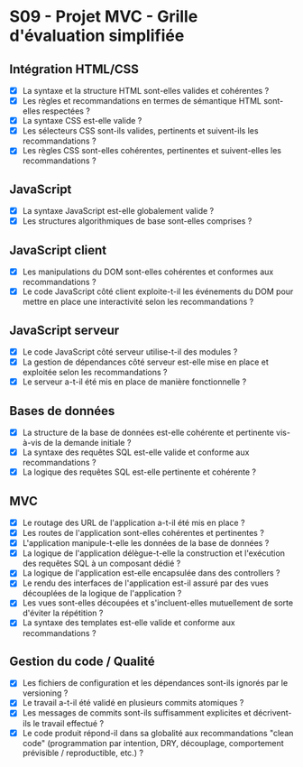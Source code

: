 # S09 - Projet MVC - Grille d'évaluation simplifiée

## Intégration HTML/CSS
- [X] La syntaxe et la structure HTML sont-elles valides et cohérentes ?
- [X] Les règles et recommandations en termes de sémantique HTML sont-elles respectées ?
- [X] La syntaxe CSS est-elle valide ?
- [X] Les sélecteurs CSS sont-ils valides, pertinents et suivent-ils les recommandations ?
- [X] Les règles CSS sont-elles cohérentes, pertinentes et suivent-elles les recommandations ?

## JavaScript
- [X] La syntaxe JavaScript est-elle globalement valide ?
- [X] Les structures algorithmiques de base sont-elles comprises ?

## JavaScript client
- [X] Les manipulations du DOM sont-elles cohérentes et conformes aux recommandations ?
- [X] Le code JavaScript côté client exploite-t-il les événements du DOM pour mettre en place une interactivité selon les recommandations ?

## JavaScript serveur
- [x] Le code JavaScript côté serveur utilise-t-il des modules ?
- [x] La gestion de dépendances côté serveur est-elle mise en place et exploitée selon les recommandations ?
- [x] Le serveur a-t-il été mis en place de manière fonctionnelle ?

## Bases de données
- [x] La structure de la base de données est-elle cohérente et pertinente vis-à-vis de la demande initiale ?
- [x] La syntaxe des requêtes SQL est-elle valide et conforme aux recommandations ?
- [x] La logique des requêtes SQL est-elle pertinente et cohérente ?

## MVC
- [x] Le routage des URL de l'application a-t-il été mis en place ?
- [x] Les routes de l'application sont-elles cohérentes et pertinentes ?
- [x] L'application manipule-t-elle les données de la base de données ?
- [x] La logique de l'application délègue-t-elle la construction et l'exécution des requêtes SQL à un composant dédié ?
- [x] La logique de l'application est-elle encapsulée dans des controllers ?
- [x] Le rendu des interfaces de l'application est-il assuré par des vues découplées de la logique de l'application ?
- [x] Les vues sont-elles découpées et s'incluent-elles mutuellement de sorte d'éviter la répétition ?
- [x] La syntaxe des templates est-elle valide et conforme aux recommandations ?

## Gestion du code / Qualité
- [x] Les fichiers de configuration et les dépendances sont-ils ignorés par le versioning ?
- [x] Le travail a-t-il été validé en plusieurs commits atomiques ?
- [x] Les messages de commits sont-ils suffisamment explicites et décrivent-ils le travail effectué ?
- [x] Le code produit répond-il dans sa globalité aux recommandations "clean code" (programmation par intention, DRY, découplage, comportement prévisible / reproductible, etc.) ?